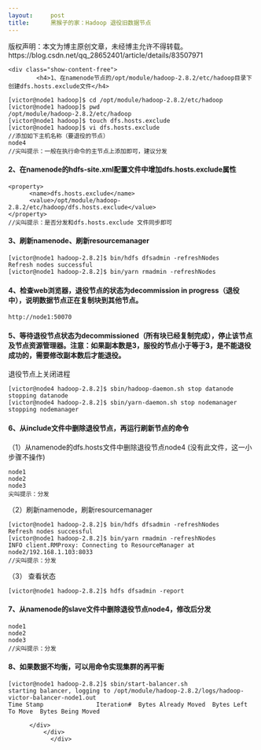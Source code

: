 ```yaml
---
layout:     post
title:      黑猴子的家：Hadoop 退役旧数据节点
---
```

<div id="article_content" class="article_content clearfix csdn-tracking-statistics" data-pid="blog" data-mod="popu_307" data-dsm="post">
								<div class="article-copyright">
					版权声明：本文为博主原创文章，未经博主允许不得转载。					https://blog.csdn.net/qq_28652401/article/details/83507971				</div>
								            <link rel="stylesheet" href="https://csdnimg.cn/release/phoenix/template/css/ck_htmledit_views-f76675cdea.css">
						<div class="htmledit_views" id="content_views">
                
    <div class="show-content-free">
            <h4>1、在namenode节点的/opt/module/hadoop-2.8.2/etc/hadoop目录下创建dfs.hosts.exclude文件</h4>
<pre><code>[victor@node1 hadoop]$ cd /opt/module/hadoop-2.8.2/etc/hadoop
[victor@node1 hadoop]$ pwd
/opt/module/hadoop-2.8.2/etc/hadoop
[victor@node1 hadoop]$ touch dfs.hosts.exclude
[victor@node1 hadoop]$ vi dfs.hosts.exclude
//添加如下主机名称（要退役的节点）
node4
//尖叫提示：一般在执行命令的主节点上添加即可，建议分发
</code></pre>
<h4>2、在namenode的hdfs-site.xml配置文件中增加dfs.hosts.exclude属性</h4>
<pre><code>&lt;property&gt;
      &lt;name&gt;dfs.hosts.exclude&lt;/name&gt;
      &lt;value&gt;/opt/module/hadoop-2.8.2/etc/hadoop/dfs.hosts.exclude&lt;/value&gt;
&lt;/property&gt;
//尖叫提示：是否分发和dfs.hosts.exclude 文件同步即可
</code></pre>
<h4>3、刷新namenode、刷新resourcemanager</h4>
<pre><code>[victor@node1 hadoop-2.8.2]$ bin/hdfs dfsadmin -refreshNodes
Refresh nodes successful
[victor@node1 hadoop-2.8.2]$ bin/yarn rmadmin -refreshNodes
</code></pre>
<h4>4、检查web浏览器，退役节点的状态为decommission in progress（退役中），说明数据节点正在复制块到其他节点。</h4>
<pre><code>http://node1:50070
</code></pre>
<h4>5、等待退役节点状态为decommissioned（所有块已经复制完成），停止该节点及节点资源管理器。注意：如果副本数是3，服役的节点小于等于3，是不能退役成功的，需要修改副本数后才能退役。</h4>
<p>退役节点上关闭进程</p>
<pre><code>[victor@node4 hadoop-2.8.2]$ sbin/hadoop-daemon.sh stop datanode
stopping datanode
[victor@node4 hadoop-2.8.2]$ sbin/yarn-daemon.sh stop nodemanager
stopping nodemanager
</code></pre>
<h4>6、从include文件中删除退役节点，再运行刷新节点的命令</h4>
<p>（1）从namenode的dfs.hosts文件中删除退役节点node4 (没有此文件，这一小步骤不操作)</p>
<pre><code>node1
node2
node3
尖叫提示：分发
</code></pre>
<p>（2）刷新namenode，刷新resourcemanager</p>
<pre><code>[victor@node1 hadoop-2.8.2]$ bin/hdfs dfsadmin -refreshNodes
Refresh nodes successful
[victor@node1 hadoop-2.8.2]$ bin/yarn rmadmin -refreshNodes
INFO client.RMProxy: Connecting to ResourceManager at node2/192.168.1.103:8033
//尖叫提示：分发
</code></pre>
<p>（3） 查看状态</p>
<pre><code>[victor@node1 hadoop-2.8.2]$ hdfs dfsadmin -report
</code></pre>
<h4>7、从namenode的slave文件中删除退役节点node4，修改后分发</h4>
<pre><code>node1
node2
node3
//尖叫提示：分发
</code></pre>
<h4>8、如果数据不均衡，可以用命令实现集群的再平衡</h4>
<pre><code>[victor@node1 hadoop-2.8.2]$ sbin/start-balancer.sh 
starting balancer, logging to /opt/module/hadoop-2.8.2/logs/hadoop-victor-balancer-node1.out
Time Stamp               Iteration#  Bytes Already Moved  Bytes Left To Move  Bytes Being Moved
</code></pre>

          </div>
              </div>
                </div>